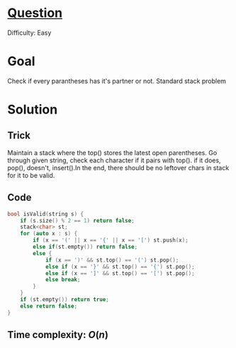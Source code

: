 # [Question](https://leetcode.com/problems/valid-parentheses/)
Difficulty: Easy
# Goal
Check if every parantheses has it's partner or not. Standard stack problem
# Solution
## Trick
Maintain a stack where the top() stores the latest open parentheses. Go through given string, check each character if it pairs with top(). if it does, pop(), doesn't, insert().In the end, there should be no leftover chars in stack for it to be valid.
## Code
```cpp
bool isValid(string s) {
    if (s.size() % 2 == 1) return false;
    stack<char> st;
    for (auto x : s) {
        if (x == '(' || x == '{' || x == '[') st.push(x);
        else if(st.empty()) return false;
        else {
            if (x == ')' && st.top() == '(') st.pop();
            else if (x == '}' && st.top() == '{') st.pop();
            else if (x == ']' && st.top() == '[') st.pop();
            else break;
        }
    }
    if (st.empty()) return true;
    else return false;
}
```
## Time complexity: $O(n)$
